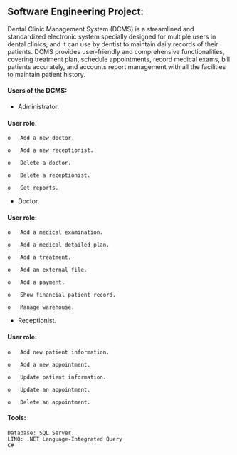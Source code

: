 ## Software Engineering Project:

Dental Clinic Management System (DCMS) is a streamlined and standardized electronic system specially designed for multiple users in dental clinics, and it can use by dentist to maintain daily records of their patients. 
DCMS provides user-friendly and comprehensive functionalities, covering treatment plan, schedule appointments, record medical exams, bill patients accurately, and accounts report management with all the facilities to maintain patient history.

#### Users of the DCMS:
* Administrator.

#### User role: 
	o	Add a new doctor.

	o	Add a new receptionist.

	o	Delete a doctor.

	o	Delete a receptionist.

	o	Get reports.

* Doctor.

#### User role: 
	o 	Add a medical examination.

	o	Add a medical detailed plan.

	o	Add a treatment.

	o	Add an external file.

	o	Add a payment.

	o	Show financial patient record.

	o	Manage warehouse.


* Receptionist.

#### User role: 
	o	Add new patient information.

	o	Add a new appointment.

	o	Update patient information.

	o	Update an appointment.

	o	Delete an appointment.

#### Tools:
	Database: SQL Server.
	LINQ: .NET Language-Integrated Query
	C#




